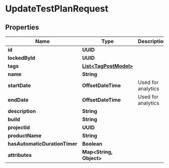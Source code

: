 

# UpdateTestPlanRequest


## Properties

| Name | Type | Description | Notes |
|------------ | ------------- | ------------- | -------------|
|**id** | **UUID** |  |  |
|**lockedById** | **UUID** |  |  [optional] |
|**tags** | [**List&lt;TagPostModel&gt;**](TagPostModel.md) |  |  [optional] |
|**name** | **String** |  |  |
|**startDate** | **OffsetDateTime** | Used for analytics |  [optional] |
|**endDate** | **OffsetDateTime** | Used for analytics |  [optional] |
|**description** | **String** |  |  [optional] |
|**build** | **String** |  |  [optional] |
|**projectId** | **UUID** |  |  |
|**productName** | **String** |  |  [optional] |
|**hasAutomaticDurationTimer** | **Boolean** |  |  [optional] |
|**attributes** | **Map&lt;String, Object&gt;** |  |  |



